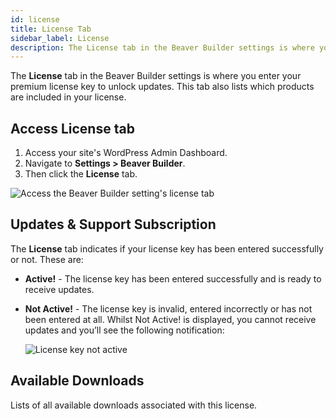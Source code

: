```yaml
---
id: license
title: License Tab
sidebar_label: License
description: The License tab in the Beaver Builder settings is where you enter your premium license key to unlock updates. This tab also lists which products are included in your license.
---
```


The **License** tab in the Beaver Builder settings is where you enter your premium license key to unlock updates. This tab also lists which products are included in your license.

## Access License tab

1. Access your site's WordPress Admin Dashboard.
2. Navigate to **Settings > Beaver Builder**.
3. Then click the **License** tab.

![Access the Beaver Builder setting's license tab](/img/beaver-builder/settings--license--1.jpg)

## Updates & Support Subscription

The **License** tab indicates if your license key has been entered successfully or not. These are:

* **Active!** - The license key has been entered successfully and is ready to receive updates.

* **Not Active!** - The license key is invalid, entered incorrectly or has not been entered at all. Whilst Not Active! is displayed, you cannot receive updates and you’ll see the following notification:

  ![License key not active](/img/beaver-builder/settings--license--2.jpg)
  
## Available Downloads

Lists of all available downloads associated with this license.
